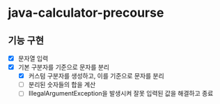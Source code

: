 # java-calculator-precourse

## 기능 구현
- [x] 문자열 입력
- [x] 기본 구분자를 기준으로 문자를 분리
    - [x] 커스텀 구분자를 생성하고, 이를 기준으로 문자를 분리
    - [ ] 분리된 숫자들의 합을 계산
    - [ ] IllegalArgumentException을 발생시켜 잘못 입력된 값을 해결하고 종료